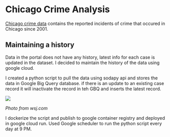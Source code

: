 # Chicago Crime Analysis


[Chicago crime data](https://data.cityofchicago.org/Public-Safety/Crimes-2001-to-Present/ijzp-q8t2) contains the reported incidents of crime that occured in Chicago since 2001.

## Maintaining a history
Data in the portal does not have any history, latest info for each case is updated in the dataset. I decided to maintain the history of the data using google cloud.

I created a python script to pull the data using sodapy api and stores the data in Google Big Query database. if there is an update to an existing case record it will inactivate the record in teh GBQ and inserts the latest record.

![](https://si.wsj.net/public/resources/images/BN-XJ808_CARJAC_P_20180208130657.jpg)


*Photo from wsj.com*

I dockerize the script and publish to google container registry and deployed in google cloud run. Used Google scheduler to run the python script every day at 9 PM. 
